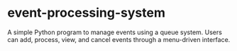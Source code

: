 # event-processing-system
A simple Python program to manage events using a queue system. Users can add, process, view, and cancel events through a menu-driven interface.
